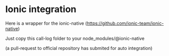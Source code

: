 # Ionic integration

Here is a wrapper for the ionic-native (https://github.com/ionic-team/ionic-native)

Just copy this call-log folder to your node_modules/@ionic-native

(a pull-request to official repository has submited for auto integration)